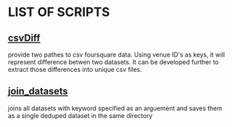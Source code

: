 LIST OF SCRIPTS
===============

## [csvDiff](csvDiff.csv) 
provide two pathes to csv foursquare data. Using venue ID's as keys, it will represent difference betwen two datasets. It can be developed further to extract those differences into unique csv files.

## [join_datasets](joint_datasets.py)
joins all datasets with keyword specified as an arguement and saves them as a single deduped dataset in the same directory